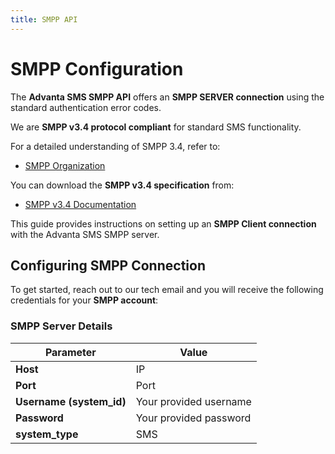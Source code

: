 ```yaml
---
title: SMPP API
---
```


# SMPP Configuration

The **Advanta SMS SMPP API** offers an **SMPP SERVER connection** using the standard authentication error codes.  

We are **SMPP v3.4 protocol compliant** for standard SMS functionality. 

For a detailed understanding of SMPP 3.4, refer to:   
- [SMPP Organization](https://smpp.org/)  

You can download the **SMPP v3.4 specification** from:  
- [SMPP v3.4 Documentation](https://smpp.org/SMPP_v3_4_Issue1_2.pdf)  

This guide provides instructions on setting up an **SMPP Client connection** with the Advanta SMS SMPP server.  

## Configuring SMPP Connection  
To get started, reach out to our tech email and you will receive the following credentials for your **SMPP account**:  

### SMPP Server Details  
| Parameter                  | Value |
|----------------------------|------------------|
| **Host**                   | IP |
| **Port**                   | Port |
| **Username (system_id)**    | Your provided username |
| **Password**                | Your provided password |
| **system_type**                | SMS |

